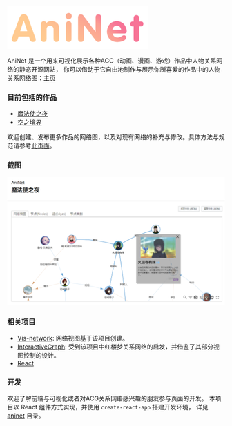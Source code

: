 <img src=./aninet/public/logo-banner.png height=100 />

AniNet 是一个用来可视化展示各种AGC（动画、漫画、游戏）作品中人物关系网络的静态开源网站，
你可以借助于它自由地制作与展示你所喜爱的作品中的人物关系网络图：[主页]()

### 目前包括的作品

+ [魔法使之夜]()
+ [空之境界]()

欢迎创建、发布更多作品的网络图，以及对现有网络的补充与修改。具体方法与规范请参考[此页面]()。

### 截图

<img src=./imgs/AniNetTitle0.png width=600 />

### 相关项目

+ [Vis-network](https://github.com/visjs/vis-network): 网络视图基于该项目创建。
+ [InteractiveGraph](https://github.com/grapheco/InteractiveGraph/): 受到该项目中红楼梦关系网络的启发，并借鉴了其部分视图控制的设计。
+ [React](https://reactjs.org/)


### 开发

欢迎了解前端与可视化或者对ACG关系网络感兴趣的朋友参与页面的开发。
本项目以 React 组件方式实现，并使用 `create-react-app` 搭建开发环境，
详见 [aninet](./aninet) 目录。

